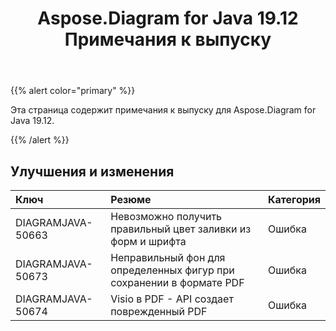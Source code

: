 ﻿---
title: Aspose.Diagram for Java 19.12 Примечания к выпуску
type: docs
weight: 10
url: /ru/java/aspose-diagram-for-java-19-12-release-notes/
---
{{% alert color="primary" %}} 

Эта страница содержит примечания к выпуску для Aspose.Diagram for Java 19.12.

{{% /alert %}} 
## **Улучшения и изменения**

|**Ключ**|**Резюме**|**Категория**|
|:- |:- |:- |
|DIAGRAMJAVA-50663|Невозможно получить правильный цвет заливки из форм и шрифта|Ошибка|
|DIAGRAMJAVA-50673|Неправильный фон для определенных фигур при сохранении в формате PDF|Ошибка|
|DIAGRAMJAVA-50674|Visio в PDF - API создает поврежденный PDF|Ошибка|

